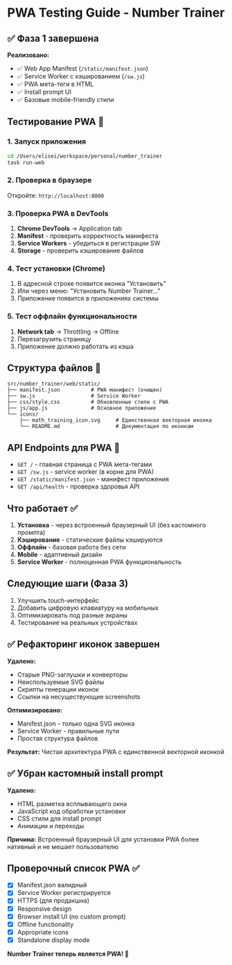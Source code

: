 # PWA Testing Guide - Number Trainer

## ✅ Фаза 1 завершена

**Реализовано:**
- ✅ Web App Manifest (`/static/manifest.json`)
- ✅ Service Worker с кэшированием (`/sw.js`)
- ✅ PWA мета-теги в HTML
- ✅ Install prompt UI
- ✅ Базовые mobile-friendly стили

## Тестирование PWA 🧪

### 1. Запуск приложения
```bash
cd /Users/elisei/workspace/personal/number_trainer
task run-web
```

### 2. Проверка в браузере
Откройте: `http://localhost:8000`

### 3. Проверка PWA в DevTools
1. **Chrome DevTools** → Application tab
2. **Manifest** - проверить корректность манифеста
3. **Service Workers** - убедиться в регистрации SW
4. **Storage** - проверить кэширование файлов

### 4. Тест установки (Chrome)
1. В адресной строке появится иконка "Установить"
2. Или через меню: "Установить Number Trainer..."
3. Приложение появится в приложениях системы

### 5. Тест оффлайн функциональности
1. **Network tab** → Throttling → Offline
2. Перезагрузить страницу
3. Приложение должно работать из кэша

## Структура файлов 📂

```
src/number_trainer/web/static/
├── manifest.json          # PWA манифест (очищен)
├── sw.js                  # Service Worker
├── css/style.css          # Обновленные стили с PWA
├── js/app.js              # Основное приложение
└── icons/
    ├── math_training_icon.svg     # Единственная векторная иконка
    └── README.md                  # Документация по иконкам
```

## API Endpoints для PWA 🔌

- `GET /` - главная страница с PWA мета-тегами
- `GET /sw.js` - service worker (в корне для PWA)
- `GET /static/manifest.json` - манифест приложения
- `GET /api/health` - проверка здоровья API

## Что работает ✅

1. **Установка** - через встроенный браузерный UI (без кастомного промпта)
2. **Кэширование** - статические файлы кэшируются
3. **Оффлайн** - базовая работа без сети
4. **Mobile** - адаптивный дизайн
5. **Service Worker** - полноценная PWA функциональность

## Следующие шаги (Фаза 3)

1. Улучшить touch-интерфейс
2. Добавить цифровую клавиатуру на мобильных
3. Оптимизировать под разные экраны
4. Тестирование на реальных устройствах

## ✅ Рефакторинг иконок завершен

**Удалено:**
- Старые PNG-заглушки и конверторы
- Неиспользуемые SVG файлы
- Скрипты генерации иконок
- Ссылки на несуществующие screenshots

**Оптимизировано:**
- Manifest.json - только одна SVG иконка
- Service Worker - правильные пути
- Простая структура файлов

**Результат:** Чистая архитектура PWA с единственной векторной иконкой

## ✅ Убран кастомный install prompt

**Удалено:**
- HTML разметка всплывающего окна
- JavaScript код обработки установки
- CSS стили для install prompt
- Анимации и переходы

**Причина:** Встроенный браузерный UI для установки PWA более нативный и не мешает пользователю

## Проверочный список PWA ✅

- [x] Manifest.json валидный
- [x] Service Worker регистрируется
- [x] HTTPS (для продакшна)
- [x] Responsive design
- [x] Browser install UI (no custom prompt)
- [x] Offline functionality
- [x] Appropriate icons
- [x] Standalone display mode

**Number Trainer теперь является PWA! 🎉**

